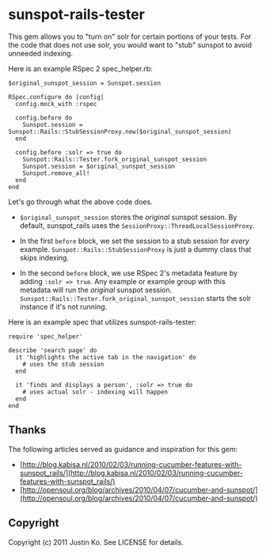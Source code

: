 # sunspot-rails-tester

This gem allows you to "turn on" solr for certain portions
of your tests. For the code that does not use solr, you
would want to "stub" sunspot to avoid unneeded indexing.

Here is an example RSpec 2 spec_helper.rb:

    $original_sunspot_session = Sunspot.session

    RSpec.configure do |config|
      config.mock_with :rspec
      
      config.before do
        Sunspot.session = Sunspot::Rails::StubSessionProxy.new($original_sunspot_session)
      end
      
      config.before :solr => true do
        Sunspot::Rails::Tester.fork_original_sunspot_session
        Sunspot.session = $original_sunspot_session
        Sunspot.remove_all!
      end
    end
    
Let's go through what the above code does.

* `$original_sunspot_session` stores the _original_ sunspot
  session. By default, sunspot_rails uses the `SessionProxy::ThreadLocalSessionProxy`.
  
* In the first `before` block, we set the session to a stub session for
  _every_ example. `Sunspot::Rails::StubSessionProxy` is just a dummy class
  that skips indexing.
  
* In the second `before` block, we use RSpec 2's metadata feature by
  adding `:solr => true`. Any example or example group with this metadata
  will run the _original_ sunspot session.
  `Sunspot::Rails::Tester.fork_original_sunspot_session` starts the solr instance
  if it's not running.
  
Here is an example spec that utilizes sunspot-rails-tester:

    require 'spec_helper'
    
    describe 'search page' do
      it 'highlights the active tab in the navigation' do
        # uses the stub session
      end
      
      it 'finds and displays a person', :solr => true do
        # uses actual solr - indexing will happen
      end
    end
    
## Thanks

The following articles served as guidance and inspiration for this gem:

* [http://blog.kabisa.nl/2010/02/03/running-cucumber-features-with-sunspot_rails/](http://blog.kabisa.nl/2010/02/03/running-cucumber-features-with-sunspot_rails/)
* [http://opensoul.org/blog/archives/2010/04/07/cucumber-and-sunspot/](http://opensoul.org/blog/archives/2010/04/07/cucumber-and-sunspot/)
    
## Copyright

Copyright (c) 2011 Justin Ko. See LICENSE for details.